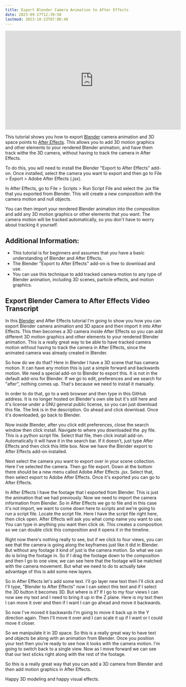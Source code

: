 ```yaml
---
title: Export Blender Camera Animation to After Effects
date: 2023-09-27T12:39:58
lastmod: 2023-10-23T07:00:49
---
```


<div class="video-grid">
<div class="iframe-16-9-container">
<iframe class="youTubeIframe" width="560" height="315" src="https://www.youtube.com/embed/-XJ1_ZN4Qx4?si=Uo3lCMRRljqEdSXP" title="YouTube video player" frameborder="0" allow="accelerometer; autoplay; clipboard-write; encrypted-media; gyroscope; picture-in-picture; web-share" allowfullscreen></iframe>
</div>
</div>

This tutorial shows you how to export [Blender](blender.md) camera animation and 3D space points to [After Effects](../../video/after-effects/after-effects.md). This allows you to add 3D motion graphics and other elements to your rendered Blender animation, and have them track withe the 3D camera, without having to track the camera in After Effects.

To do this, you will need to install the Blender "Export to After Effects" add-on. Once installed, select the camera you want to export and then go to File > Export > Adobe After Effects (.jsx).

In After Effects, go to File > Scripts > Run Script File and select the .jsx file that you exported from Blender. This will create a new composition with the camera motion and null objects.

You can then import your rendered Blender animation into the composition and add any 3D motion graphics or other elements that you want. The camera motion will be tracked automatically, so you don't have to worry about tracking it yourself.

## Additional Information:

- This tutorial is for beginners and assumes that you have a basic understanding of Blender and After Effects.
- The Blender "Export to After Effects" add-on is free to download and use.
- You can use this technique to add tracked camera motion to any type of Blender animation, including 3D scenes, particle effects, and motion graphics.

## Export Blender Camera to After Effects Video Transcript

In this [Blender](blender.md) and After Effects tutorial I'm going to show you how you can export Blender camera animation and 3D space and then import it into After Effects. This then becomes a 3D camera inside After Effects so you can add different 3D motion graphics and other elements to your rendered Blender animation. This is a really great way to be able to have tracked camera motion without having to track the camera in After Effects, since the animated camera was already created in Blender.

So how do we do that? Here in Blender I have a 3D scene that has camera motion. It can have any motion this is just a simple forward and backwards motion. We need a special add-on to Blender to export this. It is not in the default add-ons for Blender. If we go to edit, preferences and we search for "after", nothing comes up. That's because we need to install it manually.

In order to do that, go to a web browser and then type in this GitHub address. It is no longer hosted on Blender's own site but it's still here and it's license under a GNU general public license, so you can just download this file. The link is in the description. Go ahead and click download. Once it's downloaded, go back to Blender.

Now inside Blender, after you click edit preferences, close the search window then click install. Navigate to where you downloaded the .py file. This is a python script file. Select that file, then click install add-on. Automatically it will have it in the search bar. If it doesn't, just type After Effects and then click this little box. Now we have the Blender export to After Effects add-on installed.

Next select the camera you want to export over in your scene collection. Here I've selected the camera. Then go file export. Down at the bottom there should be a new menu called Adobe After Effects .jsx. Select that, then select export to Adobe After Effects. Once it's exported you can go to After Effects.

In After Effects I have the footage that I exported from Blender. This is just the animation that we had previously. Now we need to import the camera information from Blender. So in After Effects we go to file and in this case it's not import, we want to come down here to scripts and we're going to run a script file. Locate the script file. Here I have the script file right here, then click open. After Effects will ask you what comp name you want to use. You can type in anything you want then click ok. This creates a composition so we can double click this composition and it opens it in the timeline.

Right now there's nothing really to see, but if we click to four views, you can see that the camera is going along the keyframes just like it did in Blender. But without any footage it kind of just is the camera motion. So what we can do is bring the footage in. So if I drag the footage down to the composition and then I go to one view, we can see here that the footage will be matched with the camera movement. But what we need to do to actually take advantage of this is add some new layers.

So in After Effects let's add some text. I'll go layer new text then I'll click and I'll type, "Blender to After Effects" now I can select this text and if I select the 3D button it becomes 3D. But where is it? If I go to my four views I can now see my text and I need to bring it up in the Z plane. Here is my text then I can move it over and then if I want I can go ahead and move it backwards.

So now I've moved it backwards I'm going to move it back up in the Y direction again. Then I'll move it over and I can scale it up if I want or I could move it closer.

So we manipulate it in 3D space. So this is a really great way to have text and objects be along with an animation from Blender. Once you position your text then you're ready to see how it looks with the camera motion. I'm going to switch back to a single view. Now as I move forward we can see that our text sticks right along with the rest of the footage.

So this is a really great way that you can add a 3D camera from Blender and then add motion graphics in After Effects.

Happy 3D modeling and happy visual effects.
